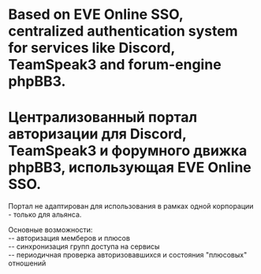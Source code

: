 # Based on EVE Online SSO, centralized authentication system for services like Discord, TeamSpeak3 and forum-engine phpBB3. <br>

# Централизованный портал авторизации для Discord, TeamSpeak3 и форумного движка phpBB3, использующая EVE Online SSO. <br>

Портал не адаптирован для использования в рамках одной корпорации - только для альянса.<br>

Основные возможности:<br>
-- авторизация мемберов и плюсов<br>
-- синхронизация групп доступа на сервисы<br>
-- периодичная проверка авторизовавшихся и состояния "плюсовых" отношений<br>